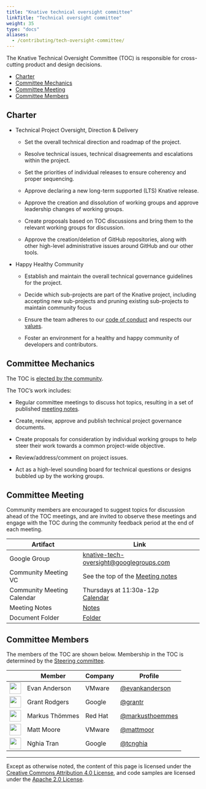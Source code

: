 ```yaml
---
title: "Knative technical oversight committee"
linkTitle: "Technical oversight committee"
weight: 35
type: "docs"
aliases:
  - /contributing/tech-oversight-committee/
---
```


The Knative Technical Oversight Committee (TOC) is responsible for cross-cutting
product and design decisions.

- [Charter](#charter)
- [Committee Mechanics](#committee-mechanics)
- [Committee Meeting](#committee-meeting)
- [Committee Members](#committee-members)

## Charter

- Technical Project Oversight, Direction & Delivery

  - Set the overall technical direction and roadmap of the project.

  - Resolve technical issues, technical disagreements and escalations within the
    project.

  - Set the priorities of individual releases to ensure coherency and proper
    sequencing.

  - Approve declaring a new long-term supported (LTS) Knative release.

  - Approve the creation and dissolution of working groups and approve
    leadership changes of working groups.

  - Create proposals based on TOC discussions and bring them to the relevant
    working groups for discussion.

  - Approve the creation/deletion of GitHub repositories, along with other
    high-level administrative issues around GitHub and our other tools.

- Happy Healthy Community

  - Establish and maintain the overall technical governance guidelines for the
    project.

  - Decide which sub-projects are part of the Knative project, including
    accepting new sub-projects and pruning existing sub-projects to maintain
    community focus

  - Ensure the team adheres to our
    [code of conduct](./CONTRIBUTING.md#code-of-conduct) and respects our
    [values](./VALUES.md).

  - Foster an environment for a healthy and happy community of developers and
    contributors.

## Committee Mechanics

The TOC is [elected by the community](./mechanics/TOC.md).

The TOC’s work includes:

- Regular committee meetings to discuss hot topics, resulting in a set of
  published
  [meeting notes](https://docs.google.com/document/d/1hR5ijJQjz65QkLrgEhWjv3Q86tWVxYj_9xdhQ6Y5D8Q/edit#).

- Create, review, approve and publish technical project governance documents.

- Create proposals for consideration by individual working groups to help steer
  their work towards a common project-wide objective.

- Review/address/comment on project issues.

- Act as a high-level sounding board for technical questions or designs bubbled
  up by the working groups.

## Committee Meeting

Community members are encouraged to suggest topics for discussion ahead of the
TOC meetings, and are invited to observe these meetings and engage with the TOC
during the community feedback period at the end of each meeting.

| Artifact                   | Link                                                                                                                                                     |
| -------------------------- | -------------------------------------------------------------------------------------------------------------------------------------------------------- |
| Google Group               | [knative-tech-oversight@googlegroups.com](https://groups.google.com/forum/#!forum/knative-tech-oversight)                                                |
| Community Meeting VC       | See the top of the [Meeting notes](https://docs.google.com/document/d/1hR5ijJQjz65QkLrgEhWjv3Q86tWVxYj_9xdhQ6Y5D8Q/edit#heading=h.g47ptr8u5cov)          |
| Community Meeting Calendar | Thursdays at 11:30a-12p <br>[Calendar](https://calendar.google.com/calendar/embed?src=google.com_18un4fuh6rokqf8hmfftm5oqq4%40group.calendar.google.com) |
| Meeting Notes              | [Notes](https://docs.google.com/document/d/1hR5ijJQjz65QkLrgEhWjv3Q86tWVxYj_9xdhQ6Y5D8Q/edit#heading=h.g47ptr8u5cov)                                     |
| Document Folder            | [Folder](https://drive.google.com/drive/folders/1_OHttsYLCVtX202aXNmJJrAHJ7BaXcu6)                                                                       |

## Committee Members

The members of the TOC are shown below. Membership in the TOC is determined by
the [Steering committee](./STEERING-COMMITTEE.md).

| &nbsp;                                                         | Member         | Company | Profile                                              |
| -------------------------------------------------------------- | -------------- | ------- | ---------------------------------------------------- |
| <img width="30px" src="https://github.com/evankanderson.png">  | Evan Anderson  | VMware  | [@evankanderson](https://github.com/evankanderson)   |
| <img width="30px" src="https://github.com/grantr.png">         | Grant Rodgers  | Google  | [@grantr](https://github.com/grantr)                 |
| <img width="30px" src="https://github.com/markusthoemmes.png"> | Markus Thömmes | Red Hat | [@markusthoemmes](https://github.com/markusthoemmes) |
| <img width="30px" src="https://github.com/mattmoor.png">       | Matt Moore     | VMware  | [@mattmoor](https://github.com/mattmoor)             |
| <img width="30px" src="https://github.com/tcnghia.png">        | Nghia Tran     | Google  | [@tcnghia](https://github.com/tcnghia)               |

---

Except as otherwise noted, the content of this page is licensed under the
[Creative Commons Attribution 4.0 License](https://creativecommons.org/licenses/by/4.0/),
and code samples are licensed under the
[Apache 2.0 License](https://www.apache.org/licenses/LICENSE-2.0).
